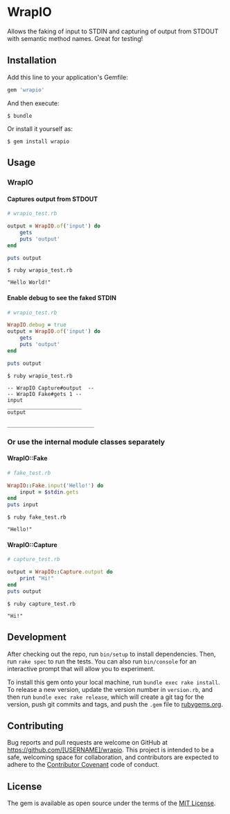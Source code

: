 # WrapIO

Allows the faking of input to STDIN and capturing of output from STDOUT with semantic method names. Great for testing!

## Installation

Add this line to your application's Gemfile:

```ruby
gem 'wrapio'
```

And then execute:

    $ bundle

Or install it yourself as:

    $ gem install wrapio

## Usage

### WrapIO
#### Captures output from STDOUT

```ruby
# wrapio_test.rb

output = WrapIO.of('input') do
	gets
	puts 'output'
end

puts output
```

```
$ ruby wrapio_test.rb

"Hello World!"
```

#### Enable debug to see the faked STDIN

```ruby
# wrapio_test.rb

WrapIO.debug = true
output = WrapIO.of('input') do
	gets
	puts 'output'
end

puts output
```

```
$ ruby wrapio_test.rb

-- WrapIO Capture#output  --
-- WrapIO Fake#gets 1 --
input
________________________
output

____________________________
```

### Or use the internal module classes separately

#### WrapIO::Fake

```ruby
# fake_test.rb

WrapIO::Fake.input('Hello!') do
	input = $stdin.gets
end
puts input
```

```
$ ruby fake_test.rb

"Hello!"
```

#### WrapIO::Capture

```ruby
# capture_test.rb

output = WrapIO::Capture.output do
	print "Hi!"
end
puts output
```

```
$ ruby capture_test.rb

"Hi!"
```

## Development

After checking out the repo, run `bin/setup` to install dependencies. Then, run `rake spec` to run the tests. You can also run `bin/console` for an interactive prompt that will allow you to experiment.

To install this gem onto your local machine, run `bundle exec rake install`. To release a new version, update the version number in `version.rb`, and then run `bundle exec rake release`, which will create a git tag for the version, push git commits and tags, and push the `.gem` file to [rubygems.org](https://rubygems.org).

## Contributing

Bug reports and pull requests are welcome on GitHub at https://github.com/[USERNAME]/wrapio. This project is intended to be a safe, welcoming space for collaboration, and contributors are expected to adhere to the [Contributor Covenant](contributor-covenant.org) code of conduct.


## License

The gem is available as open source under the terms of the [MIT License](http://opensource.org/licenses/MIT).

